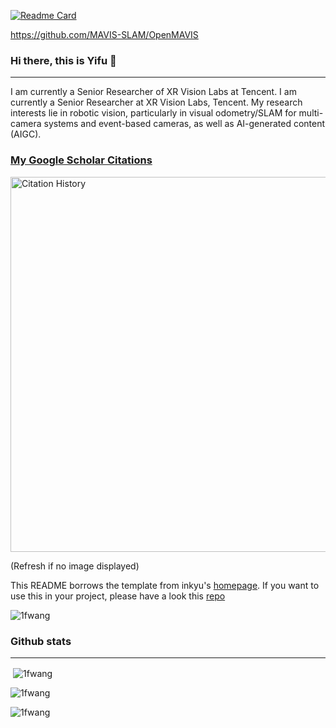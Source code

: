 [![Readme Card](https://github-readme-stats.vercel.app/api/pin/?username=MAVIS-SLAM&repo=OpenMAVIS&show_owner=true)](https://github.com/MAVIS-SLAM/OpenMAVIS) 

https://github.com/MAVIS-SLAM/OpenMAVIS

### Hi there, this is Yifu 👋
---
I am currently a Senior Researcher of XR Vision Labs at Tencent. I am currently a Senior Researcher at XR Vision Labs, Tencent. My research interests lie in robotic vision, particularly in visual odometry/SLAM for multi-camera systems and event-based cameras, as well as AI-generated content (AIGC).

### [My Google Scholar Citations](https://scholar.google.com.au/citations?user=_0BWh_8AAAAJ=en)

<p align="left"> <img src="https://vercel-citations.vercel.app/api/simple?id=_0BWh_8AAAAJ" alt="Citation History" width="600"/> </p>

(Refresh if no image displayed)

This README borrows the template from inkyu's [homepage](https://github.com/inkyusa/inkyusa). If you want to use this in your project, please have a look this [repo](https://github.com/inkyusa/google_scholar_citations)

<p align="left"> <img src="https://komarev.com/ghpvc/?username=1fwang&label=Profile%20views&color=0e75b6&style=flat-square" alt="1fwang" /> </p>

### Github stats
---
<p>&nbsp;<img align="center" src="https://github-readme-stats.vercel.app/api?username=1fwang&show_icons=true&theme=dark&locale=en&count_private=true" alt="1fwang" /></p>

<p><img align="center" src="https://github-readme-streak-stats.herokuapp.com/?user=1fwang&theme=dark" alt="1fwang" /></p>

<p><img align="center" src="https://github-readme-stats.vercel.app/api/top-langs/?username=1fwang&layout=compact&theme=dark" alt="1fwang" /></p> 


